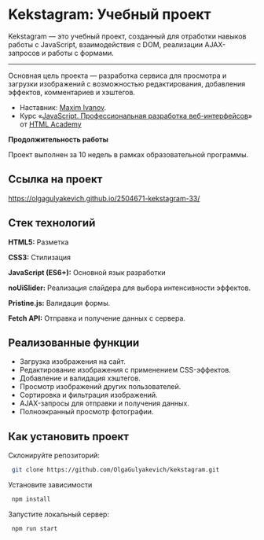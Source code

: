 
# Kekstagram: Учебный проект

Kekstagram — это учебный проект, созданный для отработки навыков работы с JavaScript, взаимодействия с DOM, реализации AJAX-запросов и работы с формами.
***

Основная цель проекта — разработка сервиса для просмотра и загрузки изображений с возможностью редактирования, добавления эффектов, комментариев и хэштегов.

* Наставник: [Maxim Ivanov](https://htmlacademy.ru/profile/id342945).
* Курс «[JavaScript. Профессиональная разработка веб-интерфейсов](https://htmlacademy.ru/intensive/javascript)» от [HTML Academy](https://htmlacademy.ru)

**Продолжительность работы**

Проект выполнен за 10 недель в рамках образовательной программы.
## Cсылка на проект

https://olgagulyakevich.github.io/2504671-kekstagram-33/


## Стек технологий
**HTML5:** Разметка

**CSS3:** Стилизация

**JavaScript (ES6+):** Основной язык разработки

**noUiSlider:** Реализация слайдера для выбора интенсивности эффектов.

**Pristine.js:** Валидация формы.

**Fetch API:** Отправка и получение данных с сервера.


## Реализованные функции

* Загрузка изображения на сайт.
* Редактирование изображения с применением CSS-эффектов.
* Добавление и валидация хэштегов.
* Просмотр изображений других пользователей.
* Сортировка и фильтрация изображений.
* AJAX-запросы для отправки и получения данных.
* Полноэкранный просмотр фотографии.
## Как установить проект

Склонируйте репозиторий:

```bash
 git clone https://github.com/OlgaGulyakevich/kekstagram.git
```
Установите зависимости

```bash
 npm install
```

Запустите локальный сервер:

```bash
 npm run start
```
